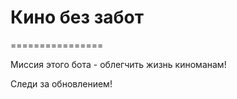 # Кино без забот
================

Миссия этого бота - облегчить жизнь киноманам!

Следи за обновлением!